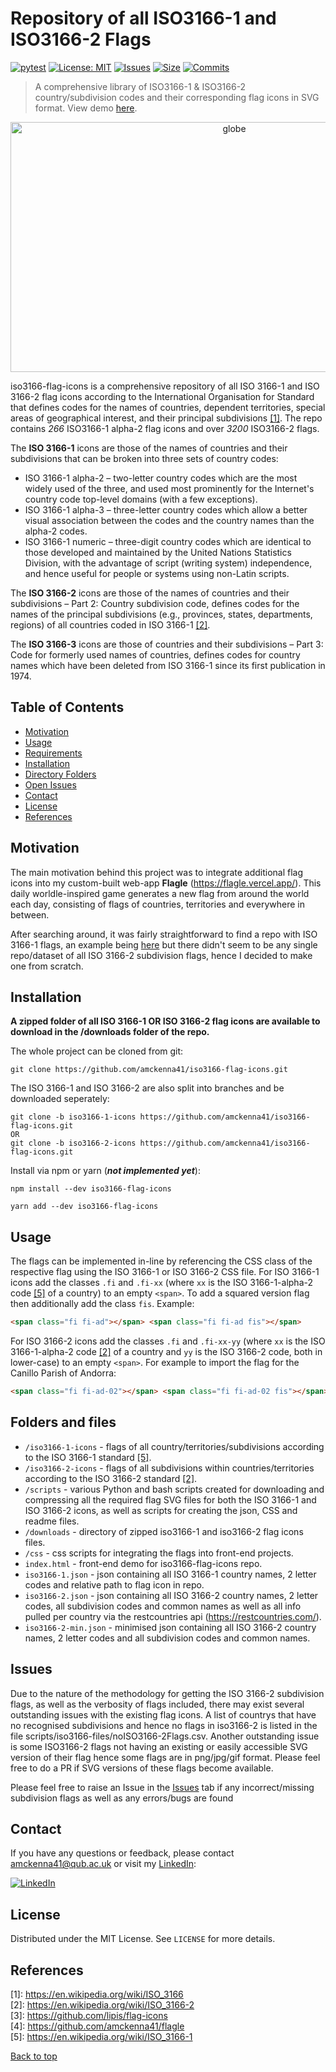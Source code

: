 # Repository of all ISO3166-1 and ISO3166-2 Flags 

[![pytest](https://github.com/amckenna41/iso3166-flag-icons/workflows/Building%20and%20Testing%20iso3166-flag-icons/badge.svg)](https://github.com/amckenna41/pySAR/actions?query=workflowBuilding%20and%20Testing%20iso3166-flag-icons)
[![License: MIT](https://img.shields.io/badge/License-MIT-red.svg)](https://opensource.org/licenses/MIT)
[![Issues](https://img.shields.io/github/issues/amckenna41/iso3166-flag-icons)](https://github.com/amckenna41/iso3166-flag-icons/issues)
[![Size](https://img.shields.io/github/repo-size/amckenna41/iso3166-flag-icons)](https://github.com/amckenna41/iso3166-flag-icons)
[![Commits](https://img.shields.io/github/commit-activity/w/amckenna41/iso3166-flag-icons)](https://github.com/iso3166-flag-icons)

> A comprehensive library of ISO3166-1 & ISO3166-2 country/subdivision codes and their corresponding flag icons in SVG format. View demo [here](https://amckenna41.github.io/iso3166-flag-icons-website/).

<p align="center">
  <img src="https://upload.wikimedia.org/wikipedia/commons/3/3d/Flag-map_of_the_world_%282017%29.png" alt="globe" height="400" width="700"/>
</p>

iso3166-flag-icons is a comprehensive repository of all ISO 3166-1 and ISO 3166-2 flag icons according to the International Organisation for Standard that defines codes for the names of countries, dependent territories, special areas of geographical interest, and their principal subdivisions [[1]](#references). The repo contains <em>266</em> ISO3166-1 alpha-2 flag icons and over <em>3200</em> ISO3166-2 flags. <br> 

The <b>ISO 3166-1</b> icons are those of the names of countries and their subdivisions that can be broken into three sets of country codes:
* ISO 3166-1 alpha-2 – two-letter country codes which are the most widely used of the three, and used most prominently for the Internet's country code top-level domains (with a few exceptions).
* ISO 3166-1 alpha-3 – three-letter country codes which allow a better visual association between the codes and the country names than the alpha-2 codes.
* ISO 3166-1 numeric – three-digit country codes which are identical to those developed and maintained by the United Nations Statistics Division, with the advantage of script (writing system) independence, and hence useful for people or systems using non-Latin scripts.

The <b>ISO 3166-2</b> icons are those of the names of countries and their subdivisions – Part 2: Country subdivision code, defines codes for the names of the principal subdivisions (e.g., provinces, states, departments, regions) of all countries coded in ISO 3166-1 [[2]](#references). <br>

The <b>ISO 3166-3</b> icons are those of countries and their subdivisions – Part 3: Code for formerly used names of countries, defines codes for country names which have been deleted from ISO 3166-1 since its first publication in 1974.

Table of Contents
-----------------

  * [Motivation](#motivation)
  * [Usage](#usage)
  * [Requirements](#requirements)
  * [Installation](#installation)
  * [Directory Folders](#foldersandfiles)
  * [Open Issues](#Issues)
  * [Contact](#contact)
  * [License](#license)
  * [References](#references)

Motivation
----------
The main motivation behind this project was to integrate additional flag icons into my custom-built web-app <b>Flagle</b> (https://flagle.vercel.app/). This daily worldle-inspired game generates a new flag from around the world each day, consisting of flags of countries, territories and everywhere in between. <br>

After searching around, it was fairly straightforward to find a repo with ISO 3166-1 flags, an example being [here][flag-icons-repo] but there didn't seem to be any single repo/dataset of all ISO 3166-2 subdivision flags, hence I decided to make one from scratch. <br>

Installation
------------
<strong>A zipped folder of all ISO 3166-1 OR ISO 3166-2 flag icons are available to download in the /downloads folder of the repo.</strong>

The whole project can be cloned from git:
```
git clone https://github.com/amckenna41/iso3166-flag-icons.git
```

The ISO 3166-1 and ISO 3166-2 are also split into branches and be downloaded seperately:
```
git clone -b iso3166-1-icons https://github.com/amckenna41/iso3166-flag-icons.git 
OR
git clone -b iso3166-2-icons https://github.com/amckenna41/iso3166-flag-icons.git 
```

Install via npm or yarn (<b><i>not implemented yet</i></b>):
```
npm install --dev iso3166-flag-icons

yarn add --dev iso3166-flag-icons
```

Usage
-----

The flags can be implemented in-line by referencing the CSS class of the respective flag using the ISO 3166-1 or ISO 3166-2 CSS file. For ISO 3166-1 icons add the classes `.fi` and `.fi-xx` (where `xx` is the ISO 3166-1-alpha-2 code [[5]](#references) of a country) to an empty `<span>`. To add a squared version flag then additionally add the class `fis`. Example: 

```html
<span class="fi fi-ad"></span> <span class="fi fi-ad fis"></span>
```

For ISO 3166-2 icons add the classes `.fi` and `.fi-xx-yy` (where `xx` is the ISO 3166-1-alpha-2 code [[2]](#references) of a country and `yy` is the ISO 3166-2 code, both in lower-case) to an empty `<span>`. For example to import the flag for the Canillo Parish of Andorra:

```html
<span class="fi fi-ad-02"></span> <span class="fi fi-ad-02 fis"></span>
```

Folders and files
-----------------

* `/iso3166-1-icons` - flags of all country/territories/subdivisions according to the ISO 3166-1 standard [[5]](#references).
* `/iso3166-2-icons` - flags of all subdivisions within countries/territories according to the ISO 3166-2 standard [[2]](#references).
* `/scripts` - various Python and bash scripts created for downloading and compressing all the required flag SVG files for both the ISO 3166-1 and ISO 3166-2 icons, as well as scripts for creating the json, CSS and readme files.
* `/downloads` - directory of zipped iso3166-1 and iso3166-2 flag icons files.
* `/css` - css scripts for integrating the flags into front-end projects.
* `index.html` - front-end demo for iso3166-flag-icons repo.
* `iso3166-1.json` - json containing all ISO 3166-1 country names, 2 letter codes and relative path to flag icon in repo.
* `iso3166-2.json` - json containing all ISO 3166-2 country names, 2 letter codes, all subdivision codes and common names as well as all info pulled per country via the restcountries api (https://restcountries.com/). 
* `iso3166-2-min.json` - minimised json containing all ISO 3166-2 country names, 2 letter codes and all subdivision codes and common names.

Issues
------
Due to the nature of the methodology for getting the ISO 3166-2 subdivision flags, as well as the verbosity of flags included, there may exist several outstanding issues with the existing flag icons. A list of countrys that have no recognised subdivisions and hence no flags in iso3166-2 is listed in the file scripts/iso3166-files/noISO3166-2Flags.csv. 
Another outstanding issue is some ISO3166-2 flags not having an existing or easily accessible SVG version of their flag hence some flags are in png/jpg/gif format. Please feel free to do a PR if SVG versions of these flags become available.

Please feel free to raise an Issue in the [Issues](https://github.com/amckenna41/iso3166-2-flag-icons/issues) tab if any incorrect/missing subdivision flags as well as any errors/bugs are found 

Contact
-------

If you have any questions or feedback, please contact amckenna41@qub.ac.uk or visit my [LinkedIn](https://www.linkedin.com/in/adam-mckenna-7a5b22151/):

[![LinkedIn](https://img.shields.io/badge/LinkedIn-0077B5?style=for-the-badge&logo=linkedin&logoColor=white)](https://www.linkedin.com/in/adam-mckenna-7a5b22151/)

License
-----------
Distributed under the MIT License. See `LICENSE` for more details.  

References
----------
\[1\]: https://en.wikipedia.org/wiki/ISO_3166 <br>
\[2\]: https://en.wikipedia.org/wiki/ISO_3166-2 <br>
\[3\]: https://github.com/lipis/flag-icons <br>
\[4\]: https://github.com/amckenna41/flagle <br>
\[5\]: https://en.wikipedia.org/wiki/ISO_3166-1  <br>


[Back to top](#TOP)

[python]: https://www.python.org/downloads/release/python-360/
[pandas]: https://pandas.pydata.org/
[tqdm]: https://tqdm.github.io/
[requests]: https://requests.readthedocs.io/
[beautifulsoup4]: https://www.crummy.com/software/BeautifulSoup/bs4/doc/
[scour]: https://github.com/scour-project/scour
[pyWikiCommons]: https://github.com/amckenna41/pyWikiCommons
[flag-icons-repo]: https://github.com/lipis/flag-icons
[pycountry]: https://github.com/flyingcircusio/pycountry
[emoji-country-flag]: https://pypi.org/project/emoji-country-flag/
[fuzzywuzzy]: https://pypi.org/project/fuzzywuzzy/


